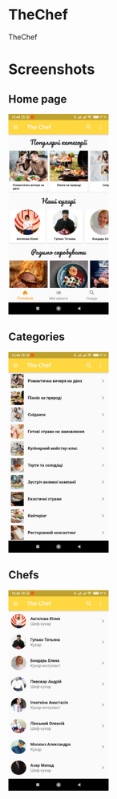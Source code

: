 # TheChef

TheChef

# Screenshots

## Home page
<img src="assets/screenshots/home_page.jpg" width="200">

## Categories
<img src="assets/screenshots/categories.jpg" width="200">

## Chefs
<img src="assets/screenshots/chefs.jpg" width="200">
